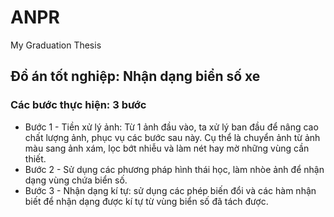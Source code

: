 # ANPR
My Graduation Thesis

## Đồ án tốt nghiệp: Nhận dạng biển số xe

### Các bước thực hiện: 3 bước
- Bước 1 - Tiền xử lý ảnh: Từ 1 ảnh đầu vào, ta xử lý ban đầu để nâng cao chất lượng ảnh, phục vụ các bước sau này. 
Cụ thể là chuyển ảnh từ ảnh màu sang ảnh xám, lọc bớt nhiễu và làm nét hay mờ những vùng cần thiết.
- Bước 2 - Sử dụng các phương pháp hình thái học, làm nhòe ảnh để nhận dạng vùng chứa biển số.
- Bước 3 - Nhận dạng kí tự: sử dụng các phép biến đổi và các hàm nhận biết để nhận dạng được kí tự từ vùng biển số đã tách được.
